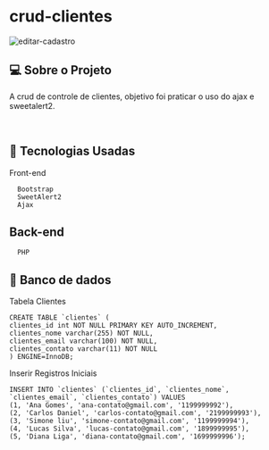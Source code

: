 # crud-clientes
![editar-cadastro](https://github.com/Sara01romao/crud-clientes/assets/46323667/54e75c16-cc8b-4d1e-8653-bee5eb98f705)



## 💻  Sobre o Projeto

A crud de controle de clientes,  objetivo foi praticar o uso do ajax e sweetalert2. 

<br>

## :rocket: Tecnologias Usadas
Front-end 
```
  Bootstrap
  SweetAlert2
  Ajax
```

## Back-end
```
  PHP
```
## 🎲 Banco de dados 

Tabela Clientes
```
CREATE TABLE `clientes` ( 
clientes_id int NOT NULL PRIMARY KEY AUTO_INCREMENT,
clientes_nome varchar(255) NOT NULL, 
clientes_email varchar(100) NOT NULL,
clientes_contato varchar(11) NOT NULL 
) ENGINE=InnoDB;

```

Inserir Registros Iniciais
```
INSERT INTO `clientes` (`clientes_id`, `clientes_nome`, `clientes_email`, `clientes_contato`) VALUES
(1, 'Ana Gomes', 'ana-contato@gmail.com', '1199999992'),
(2, 'Carlos Daniel', 'carlos-contato@gmail.com', '2199999993'),
(3, 'Simone liu', 'simone-contato@gmail.com', '1199999994'),
(4, 'Lucas Silva', 'lucas-contato@gmail.com', '1899999995'),
(5, 'Diana Liga', 'diana-contato@gmail.com', '1699999996');
```
